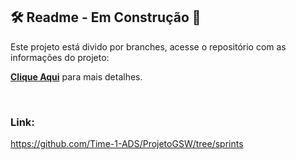 ## 🛠️ Readme - Em Construção 🚧

Este projeto está divido por branches, acesse o repositório com as informações do projeto:

**[Clique Aqui](https://github.com/Time-1-ADS/ProjetoGSW/tree/sprints)** para mais detalhes.

<br>

### Link:
https://github.com/Time-1-ADS/ProjetoGSW/tree/sprints
